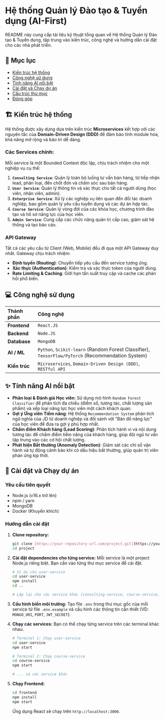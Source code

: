 # Hệ thống Quản lý Đào tạo & Tuyển dụng (AI-First)

README này cung cấp tài liệu kỹ thuật tổng quan về Hệ thống Quản lý Đào tạo & Tuyển dụng, tập trung vào kiến trúc, công nghệ và hướng dẫn cài đặt cho các nhà phát triển.

## 📖 Mục lục

- [Kiến trúc hệ thống](#kiến-trúc-hệ-thống)
- [Công nghệ sử dụng](#công-nghệ-sử-dụng)
- [Tính năng AI nổi bật](#tính-năng-ai-nổi-bật)
- [Cài đặt và Chạy dự án](#cài-đặt-và-chạy-dự-án)
- [Cấu trúc thư mục](#cấu-trúc-thư-mục)
- [Đóng góp](#đóng-góp)

## 🏗️ Kiến trúc hệ thống

Hệ thống được xây dựng dựa trên kiến trúc **Microservices** kết hợp với các nguyên tắc của **Domain-Driven Design (DDD)** để đảm bảo tính module hóa, khả năng mở rộng và bảo trì dễ dàng.

### Các Services chính:

Mỗi service là một Bounded Context độc lập, chịu trách nhiệm cho một nghiệp vụ cụ thể:

1.  **`Consulting Service`**: Quản lý toàn bộ luồng tư vấn bán hàng, từ tiếp nhận lead, phân loại, đến chốt đơn và chăm sóc sau bán hàng.
2.  **`User Service`**: Quản lý thông tin và xác thực cho tất cả người dùng (học viên, nhân viên, admin).
3.  **`Enterprise Service`**: Xử lý các nghiệp vụ liên quan đến đối tác doanh nghiệp, bao gồm quản lý yêu cầu tuyển dụng và các dự án hợp tác.
4.  **`Course Service`**: Quản lý vòng đời của các khóa học, chương trình đào tạo và hồ sơ năng lực của học viên.
5.  **`Admin Service`**: Cung cấp các chức năng quản trị cấp cao, giám sát hệ thống và tạo báo cáo.

### API Gateway

Tất cả các yêu cầu từ Client (Web, Mobile) đều đi qua một API Gateway duy nhất. Gateway chịu trách nhiệm:

-   **Định tuyến (Routing)**: Chuyển tiếp yêu cầu đến service tương ứng.
-   **Xác thực (Authentication)**: Kiểm tra và xác thực token của người dùng.
-   **Rate Limiting & Caching**: Giới hạn tần suất truy cập và cache các phản hồi phổ biến.

## 💻 Công nghệ sử dụng

| Thành phần | Công nghệ |
| :--- | :--- |
| **Frontend** | `React.JS` |
| **Backend** | `Node.JS` |
| **Database** | `MongoDB` |
| **AI / ML** | `Python`, `Scikit-learn` (Random Forest Classifier), `TensorFlow/PyTorch` (Recommendation System) |
| **Kiến trúc** | `Microservices`, `Domain-Driven Design (DDD)`, `RESTful API` |

## ✨ Tính năng AI nổi bật

-   **Phân loại & Đánh giá Học viên**: Sử dụng mô hình `Random Forest Classifier` để phân tích đa chiều (điểm số, tương tác, chất lượng sản phẩm) và xếp loại năng lực học viên một cách khách quan.
-   **Gợi ý Ứng viên Tiềm năng**: Hệ thống `Recommendation System` phân tích ngữ nghĩa của JD từ doanh nghiệp và đối sánh với "Bản đồ năng lực" của học viên để đưa ra gợi ý phù hợp nhất.
-   **Chấm điểm Khách hàng (Lead Scoring)**: Phân tích hành vi và nội dung tương tác để chấm điểm tiềm năng của khách hàng, giúp đội ngũ tư vấn tập trung vào các cơ hội chất lượng.
-   **Phát hiện Bất thường (Anomaly Detection)**: Giám sát các chỉ số vận hành và tự động cảnh báo khi có dấu hiệu bất thường, giúp quản trị viên phản ứng kịp thời.

## 🚀 Cài đặt và Chạy dự án

### Yêu cầu tiên quyết

-   Node.js (v16.x trở lên)
-   npm / yarn
-   MongoDB
-   Docker (Khuyến khích)

### Hướng dẫn cài đặt

1.  **Clone repository:**
    ```bash
    git clone [https://your-repository-url.com/project.git](https://your-repository-url.com/project.git)
    cd project
    ```

2.  **Cài đặt dependencies cho từng service:**
    Mỗi service là một project Node.js riêng biệt. Bạn cần vào từng thư mục service để cài đặt.
    ```bash
    # Ví dụ cho user-service
    cd user-service
    npm install
    cd ..
    
    # Lặp lại cho các service khác (consulting-service, course-service, etc.)
    ```

3.  **Cấu hình biến môi trường:**
    Tạo file `.env` trong thư mục gốc của mỗi service từ file `.env.example` và cấu hình các thông tin cần thiết (VD: `MONGO_URI`, `PORT`, `JWT_SECRET`).

4.  **Chạy các services:**
    Bạn có thể chạy từng service trên các terminal khác nhau.
    ```bash
    # Terminal 1: Chạy user-service
    cd user-service
    npm start
    
    # Terminal 2: Chạy course-service
    cd course-service
    npm start
    
    # ... và các service khác
    ```

5.  **Chạy Frontend:**
    ```bash
    cd frontend
    npm install
    npm start
    ```
    Ứng dụng React sẽ chạy trên `http://localhost:3000`.


